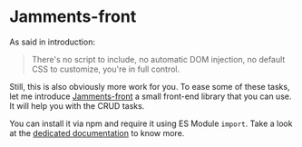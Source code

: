 # Jamments-front
As said in introduction:

> There's no script to include, no automatic DOM injection, no default CSS to customize, you're in full control.

Still, this is also obviously more work for you. To ease some of these tasks, let me introduce [Jamments-front](https://github.com/Buzut/jamments-front) a small front-end library that you can use. It will help you with the CRUD tasks.

You can install it via npm and require it using ES Module `import`. Take a look at the [dedicated documentation](https://buzut.github.io/jamments-front/) to know more.
